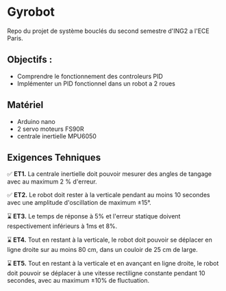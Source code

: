 # Gyrobot

Repo du projet de système bouclés du second semestre d'ING2 a l'ECE Paris.

## Objectifs :

- Comprendre le fonctionnement des controleurs PID
- Implémenter un PID fonctionnel dans un robot a 2 roues

## Matériel

- Arduino nano
- 2 servo moteurs FS90R
- centrale inertielle MPU6050

## Exigences Tehniques

✅ **ET1.** La centrale inertielle doit pouvoir mesurer des angles de tangage avec au maximum 2 %
d'erreur.

✅ **ET2.** Le robot doit rester à la verticale pendant au moins 10 secondes avec une amplitude
d'oscillation de maximum ±15°.

⌛ **ET3.** Le temps de réponse à 5% et l'erreur statique doivent respectivement
inférieurs à 1ms et 8%.

⌛ **ET4.** Tout en restant à la verticale, le robot doit pouvoir se déplacer en ligne droite sur au
moins 80 cm, dans un couloir de 25 cm de large.

⌛ **ET5.** Tout en restant à la verticale et en avançant en ligne droite, le robot doit pouvoir se
déplacer à une vitesse rectiligne constante pendant 10 secondes, avec au maximum ±10% de
fluctuation.
